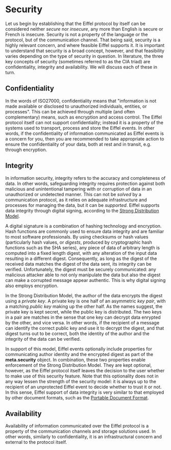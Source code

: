 # Security
Let us begin by establishing that the Eiffel protocol by itself can be considered neither _secure_ nor _insecure_, any more than English is secure or French is insecure. Security is not a property of the language or the protocol, but of the communication channel. That being said, security is a highly relevant concern, and where feasible Eiffel supports it. It is important to understand that security is a broad concept, however, and that feasibility varies depending on the type of security in question. In literature, the three key concepts of security (sometimes referred to as the CIA triad) are confidentiality, integrity and availability. We will discuss each of these in turn.

## Confidentiality
In the words of ISO27000, confidentiality means that "information is not made available or disclosed to unauthorized individuals, entities, or processes". This can be achieved through multiple (and often complementary) means, such as encryption and access control. The Eiffel protocol itself can not support confidentiality; instead it is a property of the systems used to transport, process and store the Eiffel events. In other words, if the confidentiality of information communicated as Eiffel events is a concern for you, then you are recommended to take appropriate action to ensure the confidentiality of your data, both at rest and in transit, e.g. through encryption.

## Integrity
In information security, integrity refers to the accuracy and completeness of data. In other words, safeguarding integrity requires protection against both malicious and unintentional tampering with or corruption of data in an unauthorized or undetected manner. This can not be _solved_ by a communication protocol, as it relies on adequate infrastructure and processes for managing the data, but it can be _supported_. Eiffel supports data integrity through digital signing, according to the [Strong Distribution Model](http://www.cryptnet.net/fdp/crypto/strong_distro.html).

A digital signature is a combination of hashing technology and encryption. Hash functions are commonly used to ensure data integrity and are familiar to most software professionals. By using checksums or hash values (particularly hash values, or _digests_, produced by cryptographic hash functions such as the SHA series), any piece of data of arbitrary length is computed into a fixed length digest, with any alteration of the input data resulting in a different digest. Consequently, as long as the digest of the received data matches the digest of the data sent, its integrity can be verified. Unfortunately, the digest must be securely communicated: any malicious attacker able to not only manipulate the data but also the digest can make a corrupted message appear authentic. This is why digital signing also employs encryption.

In the Strong Distribution Model, the author of the data encrypts the digest using a _private key_. A private key is one half of an asymmetric _key pair_, with a matching _public key_ making up the other half. As the names suggest, the private key is kept secret, while the public key is distributed. The two keys in a pair are matches in the sense that one key can decrypt data enrypted by the other, and vice versa. In other words, if the recipient of a message can identify the correct public key and use it to decrypt the digest, and that digest turns out to be correct, both the identity of the author and the integrity of the data can be verified.

In support of this model, Eiffel events optionally include properties for communicating author identity and the encrypted digest as part of the __meta.security__ object. In combination, these two properties enable enforcement of the Strong Distribution Model. They are kept optional, however, as the Eiffel protocol itself leaves the decision to the user whether to make use of this security feature. Note that this optionality does not in any way lessen the strength of the security model: it is always up to the recipient of an unprotected Eiffel event to decide whether to trust it or not. In this sense, Eiffel support of data integrity is very similar to that employed by other document formats, such as the [Portable Document Format](http://www.adobe.com/devnet/pdf/pdf_reference.html).

## Availability
Availability of information communicated over the Eiffel protocol is a property of the communication channels and storage solutions used. In other words, similarly to confidentiality, it is an infrastructural concern and external to the protocol itself.